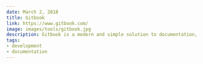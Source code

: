 ```yaml
---
date: March 2, 2018
title: Gitbook
link: https://www.gitbook.com/
image: images/tools/gitbook.jpg
description: Gitbook is a modern and simple solution to documentation, digital writing and publishing. It helps your team write, collaborate and publish content online.
tags:
- development
- documentation
---
```


<!-- TOOLS TAGS
================================
- design
- development
- documentation
- frameworks
- sketch
  type: Plugin
  type: Sketch File
================================ -->